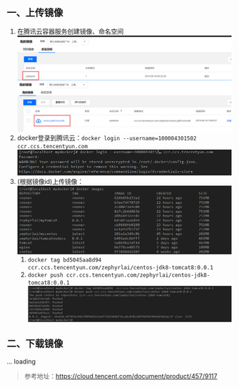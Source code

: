 ## 一、上传镜像
1. 在腾讯云容器服务创建镜像、命名空间  
    ![image text](images/dockerpushandpull03.png)
1. docker登录到腾讯云：```docker login --username=100004301502 ccr.ccs.tencentyun.com```  
    ![image text](images/dockerpushandpull00.png)
1. (根据镜像id)上传镜像：  
    ![image text](images/dockerpushandpull01.png)
    1. ```docker tag bd5045aa8d94  ccr.ccs.tencentyun.com/zephyrlai/centos-jdk8-tomcat8:0.0.1```  
    1. ```docker push ccr.ccs.tencentyun.com/zephyrlai/centos-jdk8-tomcat8:0.0.1```  
    ![image text](images/dockerpushandpull02.png)


## 二、下载镜像
... loading

> 参考地址：https://cloud.tencent.com/document/product/457/9117